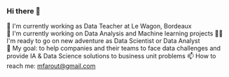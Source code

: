 ### Hi there 👋

🔭 I'm currently working as Data Teacher at Le Wagon, Bordeaux   
🌱 I'm currently working on Data Analysis and Machine learning projects
🙋‍♀️ I'm ready to go on new adventure as Data Scientist or Data Analyst  
🎯 My goal: to help companies and their teams to face data challenges and provide IA & Data Science solutions to business unit problems
📫 How to reach me: mfarout@gmail.com 
